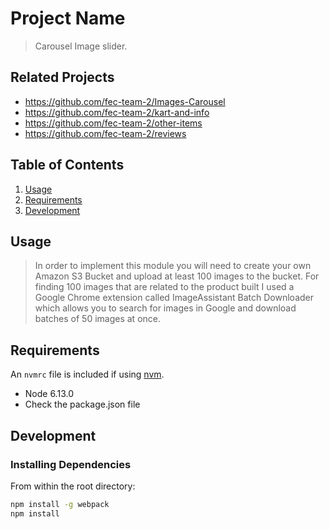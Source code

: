 # Project Name

> Carousel Image slider.

## Related Projects

  - https://github.com/fec-team-2/Images-Carousel
  - https://github.com/fec-team-2/kart-and-info
  - https://github.com/fec-team-2/other-items
  - https://github.com/fec-team-2/reviews

## Table of Contents

1. [Usage](#Usage)
1. [Requirements](#requirements)
1. [Development](#development)

## Usage

> In order to implement this module you will need to create your own Amazon S3 Bucket and upload at least 100 images to the bucket.
For finding 100 images that are related to the product built I used a Google Chrome extension called ImageAssistant Batch Downloader which allows you to search for images in Google and download batches of 50 images at once.

## Requirements

An `nvmrc` file is included if using [nvm](https://github.com/creationix/nvm).

- Node 6.13.0
- Check the package.json file

## Development

### Installing Dependencies

From within the root directory:

```sh
npm install -g webpack
npm install
```

